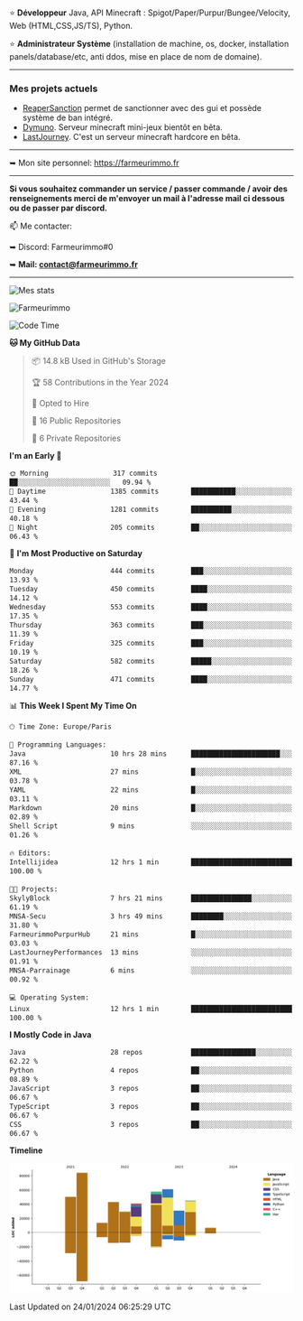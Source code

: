 ⭐ **Développeur** Java, API Minecraft : Spigot/Paper/Purpur/Bungee/Velocity, Web (HTML,CSS,JS/TS), Python.

⭐ **Administrateur Système** (installation de machine, os, docker, installation panels/database/etc, anti ddos, mise en place de nom de domaine).

---

### Mes projets actuels
- [ReaperSanction](https://www.spigotmc.org/resources/reapersanction.89580/) permet de sanctionner avec des gui et possède système de ban intégré.
- [Dymuno](https://discord.gg/dymuno-community-986460742293282886). Serveur minecraft mini-jeux bientôt en bêta.
- [LastJourney](https://lastjourney.fr). C'est un serveur minecraft hardcore en bêta.

---

➥ Mon site personnel: https://farmeurimmo.fr

---

**Si vous souhaitez commander un service / passer commande / avoir des renseignements merci de m'envoyer un mail à l'adresse mail ci dessous ou de passer par discord.**

📫 Me contacter:
 
   ➥ Discord: Farmeurimmo#0
   
   ➥ **Mail: contact@farmeurimmo.fr**

---

![Mes stats](https://github-readme-stats.farmeurimmo.fr/api?username=Farmeurimmo&count_private=true&show_icons=true&theme=radical)

<img src="https://komarev.com/ghpvc/?username=Farmeurimmo" alt="Farmeurimmo" />

<!--START_SECTION:waka-->
![Code Time](http://img.shields.io/badge/Code%20Time-1%2C131%20hrs%208%20mins-blue)

**🐱 My GitHub Data** 

> 📦 14.8 kB Used in GitHub's Storage 
 > 
> 🏆 58 Contributions in the Year 2024
 > 
> 💼 Opted to Hire
 > 
> 📜 16 Public Repositories 
 > 
> 🔑 6 Private Repositories 
 > 
**I'm an Early 🐤** 

```text
🌞 Morning                317 commits         ██░░░░░░░░░░░░░░░░░░░░░░░   09.94 % 
🌆 Daytime                1385 commits        ███████████░░░░░░░░░░░░░░   43.44 % 
🌃 Evening                1281 commits        ██████████░░░░░░░░░░░░░░░   40.18 % 
🌙 Night                  205 commits         ██░░░░░░░░░░░░░░░░░░░░░░░   06.43 % 
```
📅 **I'm Most Productive on Saturday** 

```text
Monday                   444 commits         ███░░░░░░░░░░░░░░░░░░░░░░   13.93 % 
Tuesday                  450 commits         ████░░░░░░░░░░░░░░░░░░░░░   14.12 % 
Wednesday                553 commits         ████░░░░░░░░░░░░░░░░░░░░░   17.35 % 
Thursday                 363 commits         ███░░░░░░░░░░░░░░░░░░░░░░   11.39 % 
Friday                   325 commits         ███░░░░░░░░░░░░░░░░░░░░░░   10.19 % 
Saturday                 582 commits         █████░░░░░░░░░░░░░░░░░░░░   18.26 % 
Sunday                   471 commits         ████░░░░░░░░░░░░░░░░░░░░░   14.77 % 
```


📊 **This Week I Spent My Time On** 

```text
🕑︎ Time Zone: Europe/Paris

💬 Programming Languages: 
Java                     10 hrs 28 mins      ██████████████████████░░░   87.16 % 
XML                      27 mins             █░░░░░░░░░░░░░░░░░░░░░░░░   03.78 % 
YAML                     22 mins             █░░░░░░░░░░░░░░░░░░░░░░░░   03.11 % 
Markdown                 20 mins             █░░░░░░░░░░░░░░░░░░░░░░░░   02.89 % 
Shell Script             9 mins              ░░░░░░░░░░░░░░░░░░░░░░░░░   01.26 % 

🔥 Editors: 
Intellijidea             12 hrs 1 min        █████████████████████████   100.00 % 

🐱‍💻 Projects: 
SkylyBlock               7 hrs 21 mins       ███████████████░░░░░░░░░░   61.19 % 
MNSA-Secu                3 hrs 49 mins       ████████░░░░░░░░░░░░░░░░░   31.80 % 
FarmeurimmoPurpurHub     21 mins             █░░░░░░░░░░░░░░░░░░░░░░░░   03.03 % 
LastJourneyPerformances  13 mins             ░░░░░░░░░░░░░░░░░░░░░░░░░   01.91 % 
MNSA-Parrainage          6 mins              ░░░░░░░░░░░░░░░░░░░░░░░░░   00.92 % 

💻 Operating System: 
Linux                    12 hrs 1 min        █████████████████████████   100.00 % 
```

**I Mostly Code in Java** 

```text
Java                     28 repos            ████████████████░░░░░░░░░   62.22 % 
Python                   4 repos             ██░░░░░░░░░░░░░░░░░░░░░░░   08.89 % 
JavaScript               3 repos             ██░░░░░░░░░░░░░░░░░░░░░░░   06.67 % 
TypeScript               3 repos             ██░░░░░░░░░░░░░░░░░░░░░░░   06.67 % 
CSS                      3 repos             ██░░░░░░░░░░░░░░░░░░░░░░░   06.67 % 
```



**Timeline**

![Lines of Code chart](https://raw.githubusercontent.com/Farmeurimmo/Farmeurimmo/main/assets/bar_graph.png)


 Last Updated on 24/01/2024 06:25:29 UTC
<!--END_SECTION:waka-->
